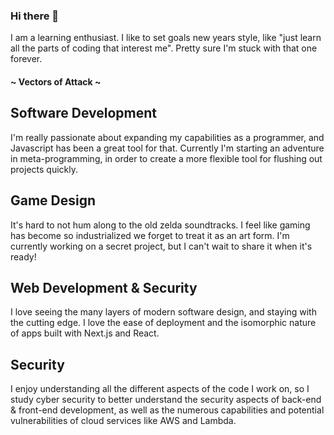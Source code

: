 ### Hi there 👋

I am a learning enthusiast. I like to set goals new years style, like "just learn all the parts of coding that interest me". Pretty sure I'm stuck with that one forever.

#### ~ Vectors of Attack ~
## Software Development
I'm really passionate about expanding my capabilities as a programmer, and Javascript has been a great tool for that. Currently I'm starting an adventure in meta-programming, in order to create a more flexible tool for flushing out projects quickly.
 
 ## Game Design
 It's hard to not hum along to the old zelda soundtracks. I feel like gaming has become so industrialized we forget to treat it as an art form. I'm currently working on a secret project, but I can't wait to share it when it's ready!

## Web Development & Security
I love seeing the many layers of modern software design, and staying with the cutting edge. I love the ease of deployment and the isomorphic nature of apps built with Next.js and React.

## Security
I enjoy understanding all the different aspects of the code I work on, so I study cyber security to better understand the security aspects of back-end & front-end development, as well as the numerous capabilities and potential vulnerabilities of cloud services like AWS and Lambda.
